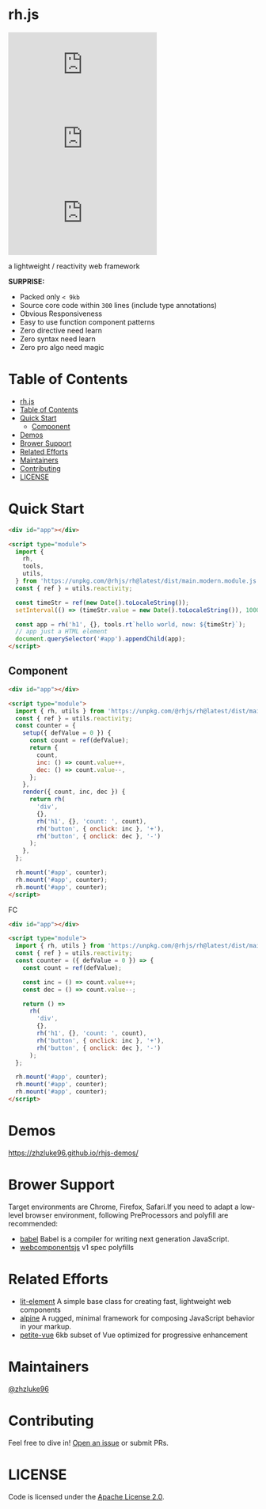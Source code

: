 # rh.js

[![size badge](https://img.shields.io/github/languages/code-size/zhzluke96/rh.js?label=size)](https://github.com/zhzLuke96/rh.js)
[![language](https://img.shields.io/github/languages/top/zhzluke96/rh.js)](https://github.com/zhzLuke96/rh.js)
[![version](https://img.shields.io/github/package-json/v/zhzluke96/rh.js)](https://github.com/zhzLuke96/rh.js)

a lightweight / reactivity web framework

**SURPRISE:**

- Packed only `< 9kb`
- Source core code within `300` lines (include type annotations)
- Obvious Responsiveness
- Easy to use function component patterns
- Zero directive need learn
- Zero syntax need learn
- Zero pro algo need magic

# Table of Contents

- [rh.js](#rhjs)
- [Table of Contents](#table-of-contents)
- [Quick Start](#quick-start)
  - [Component](#component)
- [Demos](#demos)
- [Brower Support](#brower-support)
- [Related Efforts](#related-efforts)
- [Maintainers](#maintainers)
- [Contributing](#contributing)
- [LICENSE](#license)

<a name="quick-start"></a>

# Quick Start

```html
<div id="app"></div>

<script type="module">
  import {
    rh,
    tools,
    utils,
  } from 'https://unpkg.com/@rhjs/rh@latest/dist/main.modern.module.js';
  const { ref } = utils.reactivity;

  const timeStr = ref(new Date().toLocaleString());
  setInterval(() => (timeStr.value = new Date().toLocaleString()), 1000);

  const app = rh('h1', {}, tools.rt`hello world, now: ${timeStr}`);
  // app just a HTML element
  document.querySelector('#app').appendChild(app);
</script>
```

## Component

```html
<div id="app"></div>

<script type="module">
  import { rh, utils } from 'https://unpkg.com/@rhjs/rh@latest/dist/main.modern.module.js';
  const { ref } = utils.reactivity;
  const counter = {
    setup({ defValue = 0 }) {
      const count = ref(defValue);
      return {
        count,
        inc: () => count.value++,
        dec: () => count.value--,
      };
    },
    render({ count, inc, dec }) {
      return rh(
        'div',
        {},
        rh('h1', {}, 'count: ', count),
        rh('button', { onclick: inc }, '+'),
        rh('button', { onclick: dec }, '-')
      );
    },
  };

  rh.mount('#app', counter);
  rh.mount('#app', counter);
  rh.mount('#app', counter);
</script>
```

FC

```html
<div id="app"></div>

<script type="module">
  import { rh, utils } from 'https://unpkg.com/@rhjs/rh@latest/dist/main.modern.module.js';
  const { ref } = utils.reactivity;
  const counter = ({ defValue = 0 }) => {
    const count = ref(defValue);

    const inc = () => count.value++;
    const dec = () => count.value--;

    return () =>
      rh(
        'div',
        {},
        rh('h1', {}, 'count: ', count),
        rh('button', { onclick: inc }, '+'),
        rh('button', { onclick: dec }, '-')
      );
  };

  rh.mount('#app', counter);
  rh.mount('#app', counter);
  rh.mount('#app', counter);
</script>
```

# Demos
https://zhzluke96.github.io/rhjs-demos/

# Brower Support

Target environments are Chrome, Firefox, Safari.If you need to adapt a low-level browser environment, following PreProcessors and polyfill are recommended:

- [babel](https://github.com/babel/babel) Babel is a compiler for writing next generation JavaScript.
- [webcomponentsjs](https://github.com/webcomponents/polyfills/tree/master/packages/webcomponentsjs) v1 spec polyfills

# Related Efforts

- [lit-element](https://github.com/Polymer/lit-element) A simple base class for creating fast, lightweight web components
- [alpine](https://github.com/alpinejs/alpine) A rugged, minimal framework for composing JavaScript behavior in your markup.
- [petite-vue](https://github.com/vuejs/petite-vue) 6kb subset of Vue optimized for progressive enhancement

# Maintainers

[@zhzluke96](https://github.com/zhzLuke96)

# Contributing

Feel free to dive in! [Open an issue](https://github.com/zhzLuke96/rh.js/issues/new) or submit PRs.


# LICENSE

Code is licensed under the [Apache License 2.0](./LICENSE).
